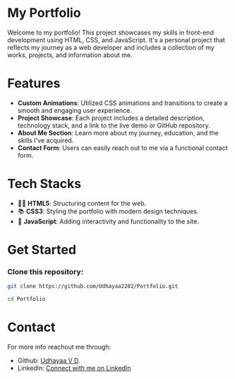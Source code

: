 # **My Portfolio**
Welcome to my portfolio! This project showcases my skills in front-end development using HTML, CSS, and JavaScript. 
It's a personal project that reflects my journey as a web developer and includes a collection of my works, projects, and information about me.

# **Features** 
- **Custom Animations**: Utilized CSS animations and transitions to create a smooth and engaging user experience.
- **Project Showcase**: Each project includes a detailed description, technology stack, and a link to the live demo or GitHub repository.
- **About Me Section**: Learn more about my journey, education, and the skills I've acquired.
- **Contact Form**: Users can easily reach out to me via a functional contact form.

# **Tech Stacks**
- 👨‍💻 **HTML5**: Structuring content for the web.
- 📚 **CSS3**: Styling the portfolio with modern design techniques.
- 🧩 **JavaScript**: Adding interactivity and functionality to the site.

# **Get Started**
### Clone this repository:
```bash
git clone https://github.com/Udhayaa2202/Portfolio.git

cd Portfolio
```
# **Contact**
For more info reachout me through:
- Github: [Udhayaa V D](https://github.com/udhayaa2202).
- LinkedIn: [Connect with me on LinkedIn](https://www.linkedin.com/in/udhayaa22022005/)

